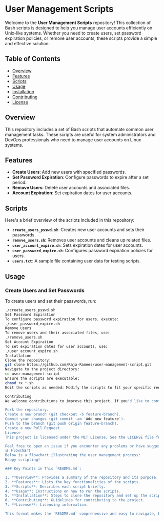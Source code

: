 # User Management Scripts

Welcome to the **User Management Scripts** repository! This collection of Bash scripts is designed to help you manage user accounts efficiently on Unix-like systems. Whether you need to create users, set password expiration policies, or remove user accounts, these scripts provide a simple and effective solution.

## Table of Contents

- [Overview](#overview)
- [Features](#features)
- [Scripts](#scripts)
- [Usage](#usage)
- [Installation](#installation)
- [Contributing](#contributing)
- [License](#license)

## Overview

This repository includes a set of Bash scripts that automate common user management tasks. These scripts are useful for system administrators and DevOps professionals who need to manage user accounts on Linux systems.

## Features

- **Create Users**: Add new users with specified passwords.
- **Set Password Expiration**: Configure passwords to expire after a set period.
- **Remove Users**: Delete user accounts and associated files.
- **Account Expiration**: Set expiration dates for user accounts.

## Scripts

Here's a brief overview of the scripts included in this repository:

- **`create_users_psswd.sh`**: Creates new user accounts and sets their passwords. 
- **`remove_users.sh`**: Removes user accounts and cleans up related files.
- **`user_account_expire.sh`**: Sets expiration dates for user accounts.
- **`user_password_expire.sh`**: Configures password expiration policies for users.
- **`users.txt`**: A sample file containing user data for testing scripts.

## Usage

### Create Users and Set Passwords

To create users and set their passwords, run:

```bash
./create_users_psswd.sh
Set Password Expiration
To configure password expiration for users, execute:
./user_password_expire.sh
Remove Users
To remove users and their associated files, use:
./remove_users.sh
Set Account Expiration
To set expiration dates for user accounts, use:
./user_account_expire.sh
Installation
Clone the repository:
git clone https://github.com/Raja-Ramees/user-management-script.git
Navigate to the project directory:
cd user-management-script
Ensure the scripts are executable:
chmod +x *.sh
Edit the scripts as needed: Modify the scripts to fit your specific requirements, such as user names, passwords, or expiration policies.

Contributing
We welcome contributions to improve this project. If you'd like to contribute, please follow these steps:

Fork the repository.
Create a new branch (git checkout -b feature-branch).
Commit your changes (git commit -am 'Add new feature').
Push to the branch (git push origin feature-branch).
Create a new Pull Request.
License
This project is licensed under the MIT License. See the LICENSE file for details.

Feel free to open an issue if you encounter any problems or have suggestions for improvements.
📊 Flowchart
Below is a flowchart illustrating the user management process:
Happy scripting!

### Key Points in This `README.md`:

1. **Overview**: Provides a summary of the repository and its purpose.
2. **Features**: Lists the key functionalities of the scripts.
3. **Scripts**: Describes each script briefly.
4. **Usage**: Instructions on how to run the scripts.
5. **Installation**: Steps to clone the repository and set up the scripts.
6. **Contributing**: Guidelines for contributing to the project.
7. **License**: Licensing information.

This format makes the `README.md` comprehensive and easy to navigate, helping users understand and use your scripts effectively. You can adapt and expand upon this template based on the specific details of your project.

